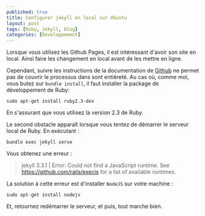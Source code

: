 ```yaml
---
published: true
title: Configurer jekyll en local sur Ubuntu
layout: post
tags: [Ruby, Jekyll, blog]
categories: [Developpement]
---
```

Lorsque vous utilisez les Github Pages, il est intéressant d'avoir son site en local. Ainsi faire les changement en local avant de les mettre en ligne.

Cependant, suivre les instructions de la documentation de [Github](https://help.github.com/articles/setting-up-your-github-pages-site-locally-with-jekyll/) ne permet pas de couvrir le processus dans sont entièreté. Au cas où, comme moi, vous butez sur `bundle install`, il faut installer la package de développement de Ruby:

```
sudo apt-get install ruby2.3-dev
```

En s'assurant que vous utilisez la version 2.3 de Ruby.

Le second obstacle apparaît  lorsque vous tentez de démarrer le serveur local de Ruby. En exécutant :

```
bundle exec jekyll serve
```

Vous obtenez une erreur :


> jekyll 3.3.1 | Error:  Could not find a JavaScript runtime. See https://github.com/rails/execjs for a list of available runtimes.

La solution à cette erreur est d'installer `NodeJS` sur votre machine :

```
sudo apt-get install nodejs
```

Et, retournez redémarrer le serveur, et puis, tout marche bien.
